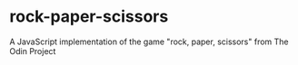 # rock-paper-scissors
A JavaScript implementation of the game "rock, paper, scissors" from The Odin Project
